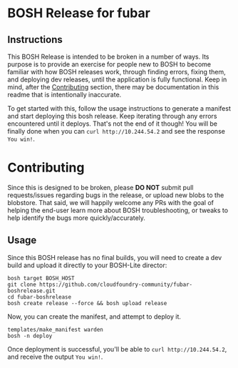 # BOSH Release for fubar


## Instructions

This BOSH Release is intended to be broken in a number of ways. Its purpose is
to provide an exercise for people new to BOSH to become familiar with how
BOSH releases work, through finding errors, fixing them, and deploying dev
releases, until the application is fully functional. Keep in mind, after the [Contributing](#contributing)
section, there may be documentation in this readme that is intentionally inaccurate.

To get started with this, follow the usage instructions to generate a manifest
and start deploying this bosh release. Keep iterating through any errors encountered
until it deploys. That's not the end of it though! You will be finally done when you
can `curl http://10.244.54.2` and see the response `You win!`.

# Contributing

Since this is designed to be broken, please **DO NOT** submit pull requests/issues
regarding bugs in the release, or upload new blobs to the blobstore. That said,
we will happily welcome any PRs with the goal of helping the end-user learn more about
BOSH troubleshooting, or tweaks to help identify the bugs more quickly/accurately.

## Usage

Since this BOSH release has no final builds, you will need to create a dev build
and upload it directly to your BOSH-Lite director:

```
bosh target BOSH_HOST
git clone https://github.com/cloudfoundry-community/fubar-boshrelease.git
cd fubar-boshrelease
bosh create release --force && bosh upload release
```

Now, you can create the manifest, and attempt to deploy it.

```
templates/make_manifest warden
bosh -n deploy
```

Once deployment is successful, you'll be able to `curl http://10.244.54.2`, and receive
the output `You win!`.
